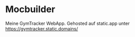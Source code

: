 # Mocbuilder
 Meine GymTracker WebApp. Gehosted auf static.app unter https://gymtracker.static.domains/
